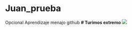 # Juan_prueba
Opcional
Aprendizaje menajo github
**# Turimos extremo**
![](https://www.entornoturistico.com/wp-content/uploads/2016/02/Parapente.jpg)
